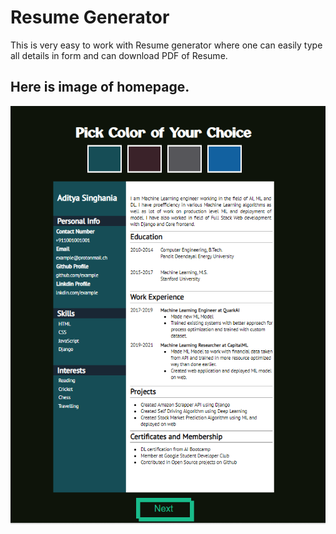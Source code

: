 # Resume Generator 

This is very easy to work with Resume generator where one can easily type all details in form and can download PDF of Resume.


## Here is image of homepage. 
![](https://github.com/HirparaAmit/ResumeGenerator/blob/main/ResumeDemo.png)
